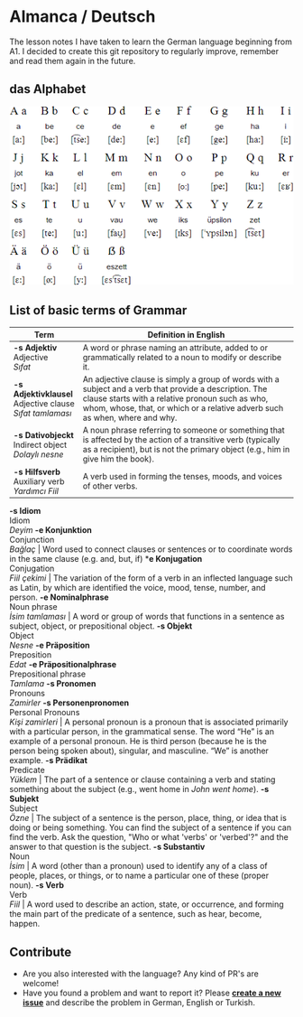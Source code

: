 # Almanca / Deutsch
The lesson notes I have taken to learn the German language beginning from A1. I decided to create this git repository to regularly improve, remember and read them again in the future.

## das Alphabet
![German Alphabet](_assets/german_abc.gif)

## List of basic terms of Grammar

Term | Definition in English
--- | ---
**-s Adjektiv**<br>Adjective<br>_Sıfat_ | A word or phrase naming an attribute, added to or grammatically related to a noun to modify or describe it.
**-s Adjektivklausel**<br>Adjective clause<br>_Sıfat tamlaması_ | An adjective clause is simply a group of words with a subject and a verb that provide a description. The clause starts with a relative pronoun such as who, whom, whose, that, or which or a relative adverb such as when, where and why.
**-s Dativobjeckt**<br>Indirect object<br>_Dolaylı nesne_ | A noun phrase referring to someone or something that is affected by the action of a transitive verb (typically as a recipient), but is not the primary object (e.g., him in give him the book).
**-s Hilfsverb**<br>Auxiliary verb<br>_Yardımcı Fiil_ | A verb used in forming the tenses, moods, and voices of other verbs.
**-s Idiom**<br>Idiom<br>_Deyim_
**-e Konjunktion**<br>Conjunction<br>_Bağlaç_ | Word used to connect clauses or sentences or to coordinate words in the same clause (e.g. and, but, if)
***e Konjugation**<br>Conjugation<br>_Fiil çekimi_ | The variation of the form of a verb in an inflected language such as Latin, by which are identified the voice, mood, tense, number, and person.
**-e Nominalphrase**<br>Noun phrase<br>_İsim tamlaması_ | A word or group of words that functions in a sentence as subject, object, or prepositional object.
**-s Objekt**<br>Object<br>_Nesne_
**-e Präposition**<br>Preposition<br>_Edat_
**-e Präpositionalphrase**<br>Prepositional phrase<br>_Tamlama_
**-s Pronomen**<br>Pronouns<br>_Zamirler_
**-s Personenpronomen**<br>Personal Pronouns<br>_Kişi zamirleri_ | A personal pronoun is a pronoun that is associated primarily with a particular person, in the grammatical sense. The word “He” is an example of a personal pronoun. He is third person (because he is the person being spoken about), singular, and masculine. “We” is another example.
**-s Prädikat**<br>Predicate<br>_Yüklem_ | The part of a sentence or clause containing a verb and stating something about the subject (e.g., went home in _John went home_).
**-s Subjekt**<br>Subject<br>_Özne_ | The subject of a sentence is the person, place, thing, or idea that is doing or being something. You can find the subject of a sentence if you can find the verb. Ask the question, "Who or what 'verbs' or 'verbed'?" and the answer to that question is the subject.
**-s Substantiv**<br>Noun<br>_İsim_ | A word (other than a pronoun) used to identify any of a class of people, places, or things, or to name a particular one of these (proper noun).
**-s Verb**<br>Verb<br>_Fiil_ | A word used to describe an action, state, or occurrence, and forming the main part of the predicate of a sentence, such as hear, become, happen.


## Contribute
 - Are you also interested with the language? Any kind of PR's are welcome!
 - Have you found a problem and want to report it? Please **[create a new issue](https://github.com/edigu/almanca/issues/new)** and describe the problem in German, English or Turkish.
